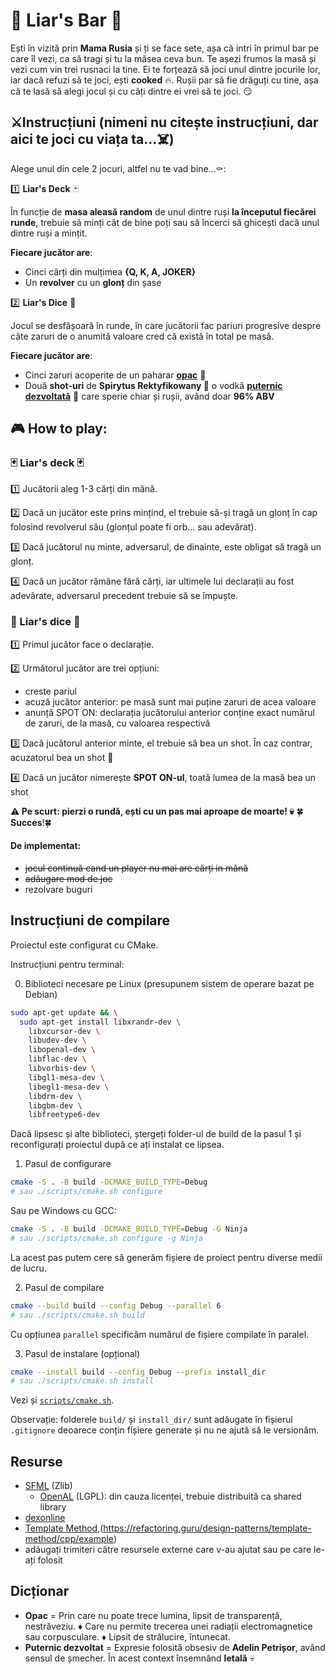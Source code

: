 # 🍻 Liar's Bar 🔫

Ești în vizită prin **Mama Rusia** și ți se face sete, așa că intri în primul bar pe care îl vezi, ca să tragi și tu la măsea ceva bun.
Te așezi frumos la masă și vezi cum vin trei rusnaci la tine. Ei te forțează să joci unul dintre jocurile lor, iar dacă refuzi să te joci, ești **cooked** 🔥.
Rușii par să fie drăguți cu tine, așa că te lasă să alegi jocul și cu câți dintre ei vrei să te joci. 😏


## ⚔️Instrucțiuni (**nimeni nu citește instrucțiuni, dar aici te joci cu viața ta...☠️**)
Alege unul din cele 2 jocuri, altfel nu te vad bine...⚰️:

1️⃣ **Liar's Deck** 🃏

În funcție de **masa aleasă random** de unul dintre ruși **la începutul fiecărei runde**, trebuie să minți cât de bine poți sau să încerci să ghicești dacă unul dintre ruși a mințit.


**Fiecare jucător are**:
- Cinci cărți din mulțimea **{Q, K, A, JOKER}**
- Un **revolver** cu un **glonț** din șase


2️⃣ **Liar's Dice** 🎲

Jocul se desfășoară în runde, în care jucătorii fac pariuri progresive despre câte zaruri de o anumită valoare cred că există în total pe masă.

**Fiecare jucător are**:
- Cinci zaruri acoperite de un paharar **[opac](#dicționar)** 🥤
- Două **shot-uri** de **Spirytus Rektyfikowany 🍷** o vodkă **[puternic dezvoltată](#dicționar)** 💪 care sperie chiar și rușii, având doar **96% ABV**



## 🎮 How to play:

### 🃏 Liar's deck 🃏
1️⃣ Jucătorii aleg 1-3 cărți din mână.

2️⃣ Dacă un jucător este prins mințind, el trebuie să-și tragă un glonț în cap folosind revolverul său (glonțul poate fi orb... sau adevărat).

3️⃣ Dacă jucătorul nu minte, adversarul, de dinainte, este obligat să tragă un glonț.

4️⃣ Dacă un jucător rămâne fără cărți, iar ultimele lui declarații au fost adevărate, adversarul precedent trebuie să se împuște.

### 🎲 Liar's dice 🎲
1️⃣ Primul jucător face o declarație.

2️⃣ Următorul jucător are trei opțiuni:
- creste pariul
- acuză jucător anterior: pe masă sunt mai puține zaruri de acea valoare
- anunță SPOT ON: declarația jucătorului anterior conține exact numărul de zaruri, de la masă, cu valoarea respectivă 

3️⃣ Dacă jucătorul anterior minte, el trebuie să bea un shot. În caz contrar, acuzatorul bea un shot 🥃

4️⃣ Dacă un jucător nimerește **SPOT ON-ul**, toată lumea de la masă bea un shot



**⚠️ Pe scurt: pierzi o rundă, ești cu un pas mai aproape de moarte! 💀**
🍀**Succes**!🍀


#### De implementat:
- ~~jocul continuă cand un player nu mai are cărți in mână~~
- ~~adăugare mod de joc~~
- rezolvare buguri

## Instrucțiuni de compilare

Proiectul este configurat cu CMake.

Instrucțiuni pentru terminal:

0. Biblioteci necesare pe Linux (presupunem sistem de operare bazat pe Debian)
```sh
sudo apt-get update && \
  sudo apt-get install libxrandr-dev \
    libxcursor-dev \
    libudev-dev \
    libopenal-dev \
    libflac-dev \
    libvorbis-dev \
    libgl1-mesa-dev \
    libegl1-mesa-dev \
    libdrm-dev \
    libgbm-dev \
    libfreetype6-dev
```

Dacă lipsesc și alte biblioteci, ștergeți folder-ul de build de la pasul 1 și reconfigurați proiectul după ce ați instalat ce lipsea.

1. Pasul de configurare
```sh
cmake -S . -B build -DCMAKE_BUILD_TYPE=Debug
# sau ./scripts/cmake.sh configure
```

Sau pe Windows cu GCC:
```sh
cmake -S . -B build -DCMAKE_BUILD_TYPE=Debug -G Ninja
# sau ./scripts/cmake.sh configure -g Ninja
```

La acest pas putem cere să generăm fișiere de proiect pentru diverse medii de lucru.


2. Pasul de compilare
```sh
cmake --build build --config Debug --parallel 6
# sau ./scripts/cmake.sh build
```

Cu opțiunea `parallel` specificăm numărul de fișiere compilate în paralel.


3. Pasul de instalare (opțional)
```sh
cmake --install build --config Debug --prefix install_dir
# sau ./scripts/cmake.sh install
```

Vezi și [`scripts/cmake.sh`](scripts/cmake.sh).

Observație: folderele `build/` și `install_dir/` sunt adăugate în fișierul `.gitignore` deoarece
conțin fișiere generate și nu ne ajută să le versionăm.


## Resurse

- [SFML](https://github.com/SFML/SFML/tree/2.6.1) (Zlib)
  - [OpenAL](https://openal-soft.org/) (LGPL): din cauza licenței, trebuie distribuită ca shared library
- [dexonline](https://dexonline.ro/definitie/opac/definitii) 
- [Template Method](https://www.geeksforgeeks.org/template-method-design-pattern/),(https://refactoring.guru/design-patterns/template-method/cpp/example)
- adăugați trimiteri către resursele externe care v-au ajutat sau pe care le-ați folosit



## Dicționar
- **Opac** = Prin care nu poate trece lumina, lipsit de transparență, nestrăveziu. ♦ Care nu permite trecerea unei radiații electromagnetice sau corpusculare. ♦ Lipsit de strălucire, întunecat.
- **Puternic dezvoltat** = Expresie folosită obsesiv de **Adelin Petrișor**, având sensul de șmecher. În acest context însemnând **letală** 💀